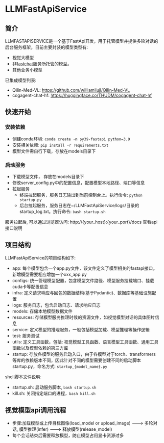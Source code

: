 <!--
 * @Author: zyq
 * @Date: 2024-04-02 10:32:16
 * @LastEditTime: 2024-04-07 18:08:53
 * @FilePath: /LLMFastApiService/README.md
 * @Description: describe file
 * 
 * Copyright (c) 2024 by zyq, All Rights Reserved. 
-->
# LLMFastApiService
## 简介
LLMFASTAPISERVICE是一个基于FastApi开发，用于托管模型并提供多轮对话的后台服务框架，目前主要封装的模型类型有:
* 视觉大模型
* 非[fastchat](https://github.com/lm-sys/FastChat)服务所托管的模型。
* 其他业务小模型

已集成模型列表:
* Qilin-Med-VL: https://github.com/williamliujl/Qilin-Med-VL
* cogagent-chat-hf: https://huggingface.co/THUDM/cogagent-chat-hf

## 快速开始
### 安装依赖
* 创建conda环境: `conda create -n py39-fastapi python=3.9`
* 安装相关依赖: `pip install -r requirements.txt`
* 模型文件需自行下载，存放在models目录下

### 启动服务
* 下载模型文件， 存放在models目录下
* 修改server_config.py中的配置信息，配置模型本地路径、端口等信息
* 拉起服务
  * 终端拉起服务，服务日志输出到当前控制台上。执行命令: `python startup.py`
  * 后台拉起服务，服务日志在~/LLMFastApiService/logs/目录的startup_log.txt。执行命令: `bash startup.sh`

服务拉起后, 可以通过浏览器访问: http://{your_host}:{your_port}/docs 查看api接口说明

## 项目结构
LLMFastApiService的项目结构如下:
* app: 每个模型包含一个app.py文件，该文件定义了模型相关的fastapi接口。新增模型需要相应增加一个xxx_app.py
* configs: 统一管理模型配置，包含模型文件路径、模型服务挂载端口、挂载cuda卡等配置信息
* infra: 定义请求响应与回包的数据结构(基于Pydantic)、数据库等基础设施配置
* logs: 服务日志，包含启动日志、请求响应日志
* models: 存储本地模型数据文件
* resources: 存储模型服务推理时候的资源文件，如视觉模型对话的具体图片信息
* service: 定义模型的推理服务，一般包括模型加载、模型推理等操作逻辑
* test: 服务测试
* utils: 定义工具函数，包括: 视觉模型工具函数、语言模型工具函数、通用工具函数以及模型依赖的第三方库
* startup: 存放各模型的服务启动入口，由于各模型对于torch、transformers等库的依赖版本不同，因此针对不同的模型需要创建不同的启动脚本startup.py，命名方式: `startup_{model_name}.py`

shell脚本文件说明:
* startup.sh: 启动服务脚本, `bash startup.sh`
* kill.sh: 关闭指定端口的进程，`bash kill.sh`

## 视觉模型api调用流程
* 步骤:加载模型或上传目标图像(load_model or upload_image) ---> 多轮对话, 模型推理(infer) ---> 释放模型(release_model)
* 每个会话结束后需要释放模型，防止模型占用显卡资源过多
